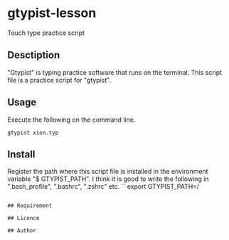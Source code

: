 # gtypist-lesson
Touch type practice script

## Desctiption
"Gtypist" is typing practice software that runs on the terminal.
This script file is a practice script for "gtypist".

## Usage
Execute the following on the command line.
```
gtypist xion.typ
```

## Install
Register the path where this script file is installed in the environment variable "$ GTYPIST_PATH".
I think it is good to write the following in ".bash_profile", ".bashrc", ".zshrc" etc.
``
export GTYPIST_PATH=/
```

## Requirement

## Licence

## Author
